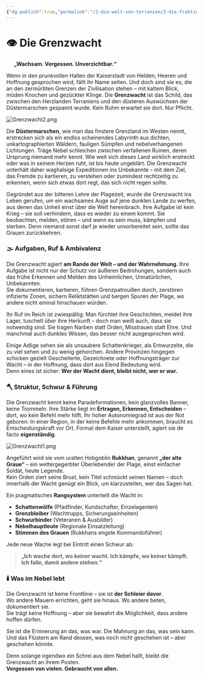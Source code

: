 ```yaml
---
{"dg-publish":true,"permalink":"/1-die-welt-von-terranien/2-die-fraktionen/1-grosse-fraktionen/grenzwacht/"}
---
```


# 👁️ **Die Grenzwacht**
$\quad$
**„Wachsam. Vergessen. Unverzichtbar.“**

Wenn in den prunkvollen Hallen der Kaiserstadt von Helden, Heeren und Hoffnung gesprochen wird, fällt ihr Name selten. Und doch sind sie es, die an den zermürbten Grenzen der Zivilisation stehen – mit kaltem Blick, müden Knochen und gezückter Klinge. Die **Grenzwacht** ist das Schild, das zwischen den Herzlanden Terraniens und den düsteren Auswüchsen der Düstermarschen gespannt wurde. Kein Ruhm erwartet sie dort. Nur Pflicht.

![Grenzwacht2.png](/img/user/4%20Dateien/Illustrationen/Grenzwacht2.png)

Die **Düstermarschen**, wie man das finstere Grenzland im Westen nennt, erstrecken sich als ein endlos scheinendes Labyrinth aus dichten, unkartographierten Wäldern, fauligen Sümpfen und nebelverhangenen Lichtungen. Träge Nebel schleichen zwischen verfallenen Ruinen, deren Ursprung niemand mehr kennt. Wie weit sich dieses Land wirklich erstreckt oder was in seinem Herzen ruht, ist bis heute ungeklärt. Die Grenzwacht unterhält daher waghalsige Expeditionen ins Unbekannte – mit dem Ziel, das Fremde zu kartieren, zu verstehen oder zumindest rechtzeitig zu erkennen, wenn sich etwas dort regt, das sich nicht regen sollte.

Gegründet aus der bitteren Lehre der Plagezeit, wurde die Grenzwacht ins Leben gerufen, um ein wachsames Auge auf jene dunklen Lande zu werfen, aus denen das Unheil einst über die Welt hereinbrach. Ihre Aufgabe ist kein Krieg – sie soll verhindern, dass es wieder zu einem kommt. Sie beobachten, melden, stören – und wenn es sein muss, kämpfen und sterben. Denn niemand sonst darf je wieder unvorbereitet sein, sollte das Grauen zurückkehren.

### 🌫️ **Aufgaben, Ruf & Ambivalenz**

Die Grenzwacht agiert **am Rande der Welt – und der Wahrnehmung**. Ihre Aufgabe ist nicht nur der Schutz vor äußeren Bedrohungen, sondern auch das frühe Erkennen und Melden des Unheimlichen, Unnatürlichen, Unbekannten.  
Sie dokumentieren, kartieren, führen Grenzpatrouillen durch, zerstören infizierte Zonen, sichern Reliktstätten und bergen Spuren der Plage, wo andere nicht einmal hinschauen würden.

Ihr Ruf im Reich ist zwiespältig: Man fürchtet ihre Geschichten, meidet ihre Lager, tuschelt über ihre Herkunft – doch man weiß auch, dass sie notwendig sind. Sie tragen Narben statt Orden, Misstrauen statt Ehre. Und manchmal auch dunkles Wissen, das besser nicht ausgesprochen wird.

Einige Adlige sehen sie als unsaubere Schattenkrieger, als Entwurzelte, die zu viel sehen und zu wenig gehorchen. Andere Provinzen hingegen schicken gezielt Gescheiterte, Gezeichnete oder Hoffnungsträger zur Wacht – in der Hoffnung, dass dort aus Elend Bedeutung wird.  
Denn eines ist sicher: **Wer der Wacht dient, bleibt nicht, wer er war.**

### 🪓 **Struktur, Schwur & Führung**

Die Grenzwacht kennt keine Paradeformationen, kein glanzvolles Banner, keine Trommeln. Ihre Stärke liegt im **Ertragen, Erkennen, Entscheiden** – dort, wo kein Befehl mehr hilft. Ihr hoher Autonomiegrad ist aus der Not geboren: In einer Region, in der keine Befehle mehr ankommen, braucht es Entscheidungskraft vor Ort. Formal dem Kaiser unterstellt, agiert sie de facto **eigenständig**.

![Grenzwacht1.png](/img/user/4%20Dateien/Illustrationen/Grenzwacht1.png)

Angeführt wird sie vom uralten Hobgoblin **Rukkhan**, genannt **„der alte Graue“** – ein wettergegerbter Überlebender der Plage, einst einfacher Soldat, heute Legende.  
Kein Orden ziert seine Brust, kein Titel schmückt seinen Namen – doch innerhalb der Wacht genügt ein Blick, um klarzustellen, wer das Sagen hat.

Ein pragmatisches **Rangsystem** unterteilt die Wacht in:

- **Schattenwölfe** (Pfadfinder, Kundschafter, Einzelagenten)
- **Grenzbleiber** (Wachtrupps, Sicherungseinheiten)
- **Schwurbinder** (Veteranen & Ausbilder)
- **Nebelhauptleute** (Regionale Einsatzleitung)
- **Stimmen des Grauen** (Rukkhans engste Kommandoführer)

Jede neue Wache legt bei Eintritt einen Schwur ab:

> **„Ich wache dort, wo keiner wacht. Ich kämpfe, wo keiner kämpft. Ich falle, damit andere stehen.“**

### 🕯️ **Was im Nebel lebt**

Die Grenzwacht ist keine Frontlinie – sie ist **der Schleier davor**.  
Wo andere Mauern errichten, geht sie hinaus. Wo andere beten, dokumentiert sie.  
Sie trägt keine Hoffnung – aber sie bewahrt die Möglichkeit, dass andere hoffen dürfen.

Sie ist die Erinnerung an das, was war. Die Mahnung an das, was sein kann. Und das Flüstern am Rand dessen, was noch nicht geschehen ist – aber geschehen könnte.

Denn solange irgendwo ein Schrei aus dem Nebel hallt, bleibt die Grenzwacht an ihrem Posten.  
**Vergessen von vielen. Gebraucht von allen.**